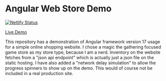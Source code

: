 # Angular Web Store Demo
[![Netlify Status](https://api.netlify.com/api/v1/badges/15487ee8-a930-4254-98ef-e782790a66ff/deploy-status)](https://app.netlify.com/sites/angularmagicshop/deploys)

[Live Demo](https://angularmagicshop.netlify.app/)

This repository has a demonstration of Angular framework version 17 usage for a simple online shopping website. I chose a magic the gathering focused game store as my store type, because I am a nerd. Inventory on the website fetches from a "json api endpoint" which is actually just a json file on the static hosting. I have also added a "network delay simulation" to allow the progress spinners to show up on the demo. This would of course not be included in a real production site.